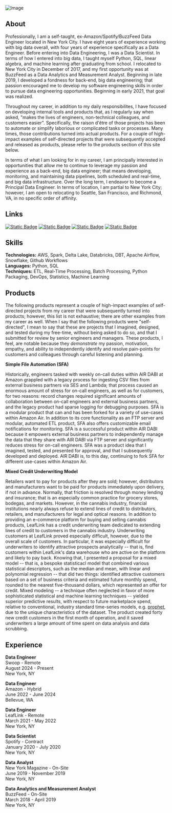 ![Image](https://pypi-camo.freetls.fastly.net/e1c458c778f275a69008db57194709855ea93776/68747470733a2f2f7365637572652e67726176617461722e636f6d2f6176617461722f33313531613965376536343231356138363337643765326665336636303463373f73697a653d323235)

## About

Professionally, I am a self-taught, ex-Amazon/Spotify/BuzzFeed Data Engineer located in New York City. I have eight years of experience working with big data overall, with four years of experience specifically as a Data Engineer. Before entering into Data Engineering, I was a Data Scientist. In terms of how I entered into big data, I taught myself Python, SQL, linear algebra, and machine learning after graduating from school. I relocated to New York City in December of 2017, and my first opportunity was at BuzzFeed as a Data Analytics and Measurement Analyst. Beginning in late 2019, I developed a fondness for back-end, big data engineering; that passion encouraged me to develop my software engineering skills in order to pursue data engineering opportunities. Beginning in early 2021, that goal was realized. 

Throughout my career, in addition to my daily responsibilites, I have focused on developing internal tools and products that, as I regularly say when asked, "makes the lives of engineers, non-technical colleagues, and customers easier". Specifically, the raison d'être of those projects has been to automate or simplify laborious or complicated tasks or processes. Many times, those contributions turned into actual products. For a couple of high-impact examples of self-directed projects that were subsequently accepted and released as products, please refer to the products section of this site below. 

In terms of what I am looking for in my career, I am principally interested in opportunities that allow me to continue to leverage my passion and experience as a back-end, big data engineer; that means developing, monitoring, and maintaining data pipelines, both scheduled and real-time, and big data infrastructure. Over the long term, I endeavor to become a Principal Data Engineer. In terms of location, I am partial to New York City; however, I am open to relocating to Seattle, San Francisco, and Richmond, VA, in no specific order of affinity.

## Links
[![Static Badge](https://img.shields.io/badge/PyPI-yellow?logo=pypi)](https://pypi.org/user/lettsmt/)
[![Static Badge](https://img.shields.io/badge/LinkedIn-blue?logo=linkedin)](https://www.linkedin.com/in/lettsmichael/)
[![Static Badge](https://img.shields.io/badge/Github-black?logo=github)](https://github.com/michaelthomasletts/)
[![Static Badge](https://img.shields.io/badge/Untapped-purple)](https://www.untapped.io/app/me?noReload=true)

## Skills
**Technologies:** AWS, Spark, Delta Lake, Databricks, DBT, Apache Airflow, Snowflake, Github Workflows<br>
**Languages:** Python, SQL<br>
**Techniques:** ETL, Real-Time Processing, Batch Processing, Python Packaging, DevOps, Statistics, Machine Learning<br>

## Products
The following products represent a couple of high-impact examples of self-directed projects from my career that were subsequently turned into products; however, this list is not exhaustive; there are other examples from my career as well. When I say that the following products were "self-directed", I mean to say that these are projects that I imagined, designed, and tested during my free-time, without being asked to do so, and that I submitted for review by senior engineers and managers. These products, I feel, are notable because they _demonstrate_ my passion, motivation, empathy, and ability to independently identify and resolve pain-points for customers and colleagues through careful listening and planning.

**Simple File Automation (SFA)**<br>

Historically, engineers tasked with weekly on-call duties within AIR DABI at Amazon grappled with a legacy process for ingesting CSV files from external business partners via SES and Lambda; that process caused an enormous amount of stress for on-call engineers, as well as for customers, for two reasons: record changes required significant amounts of collaboration between on-call engineers and external business partners, and the legacy product had sparse logging for debugging purposes. SFA is a modular product that can and has been forked for a variety of use-cases within Amazon Air. In addition to its core functionality as an FTP server and modular, automated ETL product, SFA also offers customizable email notifications for monitoring. SFA is a successful product within AIR DABI because it empowers external business partners to independently manage the data that they share with AIR DABI via FTP server and significantly reduces stress for on-call engineers. SFA was a product idea that I imagined, tested, and presented for approval, and that I subsequently developed and deployed. AIR DABI is, to this day, continuing to fork SFA for different use-cases within Amazon Air.

**Mixed Credit Underwriting Model**<br>

Retailers want to pay for products after they are sold; however, distributors and manufacturers want to be paid for products immediately upon delivery, if not in advance. Normally, that friction is resolved through money lending and insurance; that is an especially common practice for grocery stores, bodegas, and markets. However, in the cannabis industry, financial institutions nearly always refuse to extend lines of credit to distributors, retailers, and manufacturers for legal and optical reasons. In addition to providing an e-commerce platform for buying and selling cannabis products, LeafLink has a credit underwriting team dedicated to extending lines of credit to customers in the cannabis industry. Underwriting customers at LeafLink proved especially difficult, however, due to the overall scale of customers. In particular, it was especially difficult for underwriters to identify attractive prospects analytically -- that is, find customers within LeafLink's data warehouse who are active on the platform and likely to pay back. Knowing that, I presented a proposal for a mixed model -- that is, a bespoke statisticacl model that combined various statistical descriptors, such as the median and mean, with linear and polynomial regression -- that did two things: identified attractive customers based on a set of business criteria and estimated future monthly spend, rounded to the nearest five-thousand dollars, which represented an offer for credit. Mixed modeling -- a technique often neglected in favor of more sophisticated statistical and machine learning techniques -- yielded superior predictive results, with respect to future marketplace spend, relative to conventional, industry standard time-series models, e.g. [prophet](https://facebook.github.io/prophet/), due to the unique characteristics of the dataset. The product created forty new credit customers in the first month of operation, and it saved underwriters a large amount of time spent on data analysis and data scrubbing.

## Experience

**Data Engineer**<br>
Swoop - Remote<br>
August 2024 - Present<br>
New York, NY<br>

**Data Engineer**<br>
Amazon - Hybrid<br>
June 2022 - June 2024<br>
Bellevue, WA<br>

**Data Engineer**<br>
LeafLink - Remote<br>
March 2021 - May 2022<br>
New York, NY

**Data Scientist**<br>
Spotify - Contract<br>
January 2020 - July 2020<br>
New York, NY

**Data Analyst**<br>
New York Magazine - On-Site<br>
June 2019 - November 2019<br>
New York, NY

**Data Analytics and Measurement Analyst**<br>
BuzzFeed - On-Site<br>
March 2018 - April 2019<br>
New York, NY
